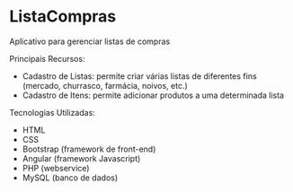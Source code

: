 # ListaCompras
Aplicativo para gerenciar listas de compras

Principais Recursos:
- Cadastro de Listas: permite criar várias listas de diferentes fins (mercado, churrasco, farmácia, noivos, etc.)
- Cadastro de Itens: permite adicionar produtos a uma determinada lista

Tecnologias Utilizadas:
- HTML
- CSS
- Bootstrap (framework de front-end)
- Angular (framework Javascript)
- PHP (webservice)
- MySQL (banco de dados)
